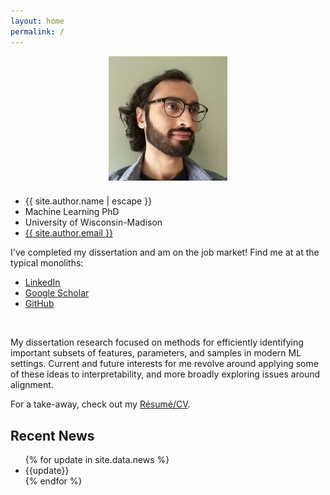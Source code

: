 ```yaml
---
layout: home
permalink: /
---
```

<div class="row" style="justify-content: center; display: flex; flex-wrap: wrap">
    <div class="one-half" style="justify-content: center; display:flex">
        <img style="margin: 0 0px 0 0px; max-height: 200px; max-width: 200px"
             src="RonakMehtaProfile_small.jpeg" />
    </div>
    <div class="one-half" style="justify-content: center; display:flex">
        <div style="padding: 10px 0 0 0">
            <ul class="contact-list">
                <li class="p-name">{{ site.author.name | escape }}</li>
                <li class="p-name">Machine Learning PhD</li>
                <li class="p-name">University of Wisconsin-Madison</li>
                <li><a class="u-email" href="mailto:{{ site.author.email }}">{{ site.author.email }}</a></li>
            </ul>
            I've completed my dissertation and am on the job market! Find me at at the typical monoliths:
            <ul class="social-media-list">
                <li class="p-name"><a class="social" href="https://www.linkedin.com/in/ronak-mehta-64627491/">LinkedIn</a></li>
                <li class="p-name"><a class="social" href="https://scholar.google.com/citations?user=7hv6xqkAAAAJ/">Google Scholar</a></li>
                <li class="p-name"><a class="social" href="https://www.github.com/ronakrm/">GitHub</a></li>
            </ul>
        </div>
    </div>
</div>

<br/>

My dissertation research focused on methods for efficiently identifying important subsets of features, parameters, and samples
in modern ML settings. Current and future interests for me revolve around
applying some of these ideas to interpretability, and more broadly
exploring issues around alignment.

For a take-away, check out my [R&eacute;sum&eacute;/CV](/resume/Ronak_Mehta_CV.pdf).

<div class="row">
    <div class="col col-md-8 ml-md-auto mr-md-auto">
        <h2>Recent News</h2>
        <div>
            <ul>
                {% for update in site.data.news %}
                <li>{{update}}</li>
                {% endfor %}
            </ul>
        </div>
    </div>
</div>
